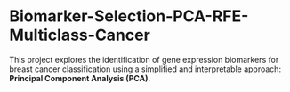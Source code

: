 # Biomarker-Selection-PCA-RFE-Multiclass-Cancer
This project explores the identification of gene expression biomarkers for breast cancer classification using a simplified and interpretable approach: **Principal Component Analysis (PCA)**.
